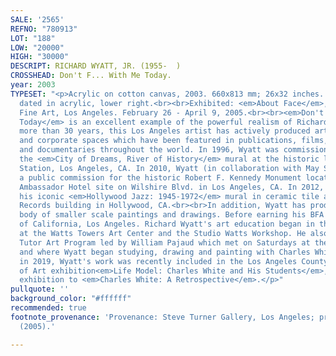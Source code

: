 ```yaml
---
SALE: '2565'
REFNO: "780913"
LOT: "188"
LOW: "20000"
HIGH: "30000"
DESCRIPT: RICHARD WYATT, JR. (1955-  )
CROSSHEAD: Don't F... With Me Today.
year: 2003
TYPESET: "<p>Acrylic on cotton canvas, 2003. 660x813 mm; 26x32 inches. Signed and
  dated in acrylic, lower right.<br><br>Exhibited: <em>About Face</em>, Steve Turner
  Fine Art, Los Angeles. February 26 - April 9, 2005.<br><br><em>Don't F... With Me
  Today</em> is an excellent example of the powerful realism of Richard Wyatt. For
  more than 30 years, this Los Angeles artist has actively produced art for public
  and corporate spaces which have been featured in publications, films, television,
  and documentaries throughout the world. In 1996, Wyatt was commissioned to create
  the <em>City of Dreams, River of History</em> mural at the historic landmark Union
  Station, Los Angeles, CA. In 2010, Wyatt (in collaboration with May Sun) completed
  a public commission for the historic Robert F. Kennedy Monument located at the former
  Ambassador Hotel site on Wilshire Blvd. in Los Angeles, CA. In 2012, he restored
  his iconic <em>Hollywood Jazz: 1945-1972</em> mural in ceramic tile at the Capitol
  Records building in Hollywood, CA.<br><br>In addition, Wyatt has produced a significant
  body of smaller scale paintings and drawings. Before earning his BFA from the University
  of California, Los Angeles. Richard Wyatt's art education began in the mid-1960s
  at the Watts Towers Art Center and the Studio Watts Workshop. He also attended the
  Tutor Art Program led by William Pajaud which met on Saturdays at the Otis Art Institute
  and where Wyatt began studying, drawing and painting with Charles White. Recently
  in 2019, Wyatt's work was recently included in the Los Angeles County of Museum
  of Art exhibition<em>Life Model: Charles White and His Students</em>, a companion
  exhibition to <em>Charles White: A Retrospective</em>.</p>"
pullquote: ''
background_color: "#ffffff"
recommended: true
footnote_provenance: 'Provenance: Steve Turner Gallery, Los Angeles; private collection
  (2005).'

---
```

